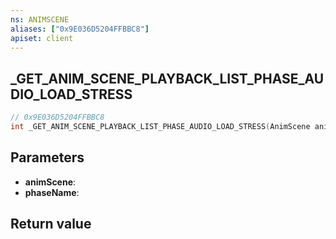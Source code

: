 ```yaml
---
ns: ANIMSCENE
aliases: ["0x9E036D5204FFBBC8"]
apiset: client
---
```

## _GET_ANIM_SCENE_PLAYBACK_LIST_PHASE_AUDIO_LOAD_STRESS

```c
// 0x9E036D5204FFBBC8
int _GET_ANIM_SCENE_PLAYBACK_LIST_PHASE_AUDIO_LOAD_STRESS(AnimScene animScene,const char* phaseName);
```


## Parameters
* **animScene**:
* **phaseName**:

## Return value
